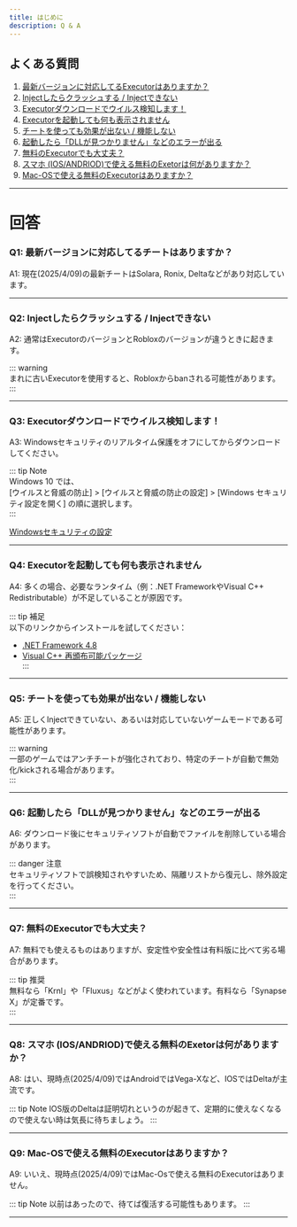 ```yaml
---
title: はじめに
description: Q & A
---
```


## よくある質問

1. [最新バージョンに対応してるExecutorはありますか？](#faq-1)  
2. [Injectしたらクラッシュする / Injectできない](#faq-2)  
3. [Executorダウンロードでウイルス検知します！](#faq-3)  
4. [Executorを起動しても何も表示されません](#faq-4)  
5. [チートを使っても効果が出ない / 機能しない](#faq-5)  
6. [起動したら「DLLが見つかりません」などのエラーが出る](#faq-6)  
7. [無料のExecutorでも大丈夫？](#faq-7)
8. [スマホ (IOS/ANDRIOD)で使える無料のExetorは何がありますか？](#faq-8)  
9. [Mac-OSで使える無料のExecutorはありますか？](#faq-9)  

---

# 回答

### <span id="faq-1">Q1: 最新バージョンに対応してるチートはありますか？</span>  
A1: 現在(2025/4/09)の最新チートはSolara, Ronix, Deltaなどがあり対応しています。

---

### <span id="faq-2">Q2: Injectしたらクラッシュする / Injectできない</span>  
A2: 通常はExecutorのバージョンとRobloxのバージョンが違うときに起きます。

::: warning  
まれに古いExecutorを使用すると、Robloxからbanされる可能性があります。  
:::

---

### <span id="faq-3">Q3: Executorダウンロードでウイルス検知します！</span>  
A3: Windowsセキュリティのリアルタイム保護をオフにしてからダウンロードしてください。

::: tip Note  
Windows 10 では、  
[ウイルスと脅威の防止] > [ウイルスと脅威の防止の設定] > [Windows セキュリティ設定を開く] の順に選択します。  
:::

[Windowsセキュリティの設定](ms-settings:windowsdefender)

---

### <span id="faq-4">Q4: Executorを起動しても何も表示されません</span>  
A4: 多くの場合、必要なランタイム（例：.NET FrameworkやVisual C++ Redistributable）が不足していることが原因です。

::: tip 補足  
以下のリンクからインストールを試してください：  
- [.NET Framework 4.8](https://dotnet.microsoft.com/en-us/download/dotnet-framework/net48)  
- [Visual C++ 再頒布可能パッケージ](https://learn.microsoft.com/ja-jp/cpp/windows/latest-supported-vc-redist)  
:::

---

### <span id="faq-5">Q5: チートを使っても効果が出ない / 機能しない</span>  
A5: 正しくInjectできていない、あるいは対応していないゲームモードである可能性があります。

::: warning  
一部のゲームではアンチチートが強化されており、特定のチートが自動で無効化/kickされる場合があります。  
:::

---

### <span id="faq-6">Q6: 起動したら「DLLが見つかりません」などのエラーが出る</span>  
A6: ダウンロード後にセキュリティソフトが自動でファイルを削除している場合があります。

::: danger 注意  
セキュリティソフトで誤検知されやすいため、隔離リストから復元し、除外設定を行ってください。  
:::

---

### <span id="faq-7">Q7: 無料のExecutorでも大丈夫？</span>  
A7: 無料でも使えるものはありますが、安定性や安全性は有料版に比べて劣る場合があります。

::: tip 推奨  
無料なら「Krnl」や「Fluxus」などがよく使われています。有料なら「Synapse X」が定番です。  
:::

---
### <span id="faq-8">Q8: スマホ (IOS/ANDRIOD)で使える無料のExetorは何がありますか？</span>  
A8: はい、現時点(2025/4/09)ではAndroidではVega-Xなど、IOSではDeltaが主流です。

::: tip Note
IOS版のDeltaは証明切れというのが起きて、定期的に使えなくなるので使えない時は気長に待ちましょう。
:::

---

### <span id="faq-9">Q9: Mac-OSで使える無料のExecutorはありますか？</span>  
A9: いいえ、現時点(2025/4/09)ではMac-Osで使える無料のExecutorはありません。

::: tip Note
以前はあったので、待てば復活する可能性もあります。
:::

---